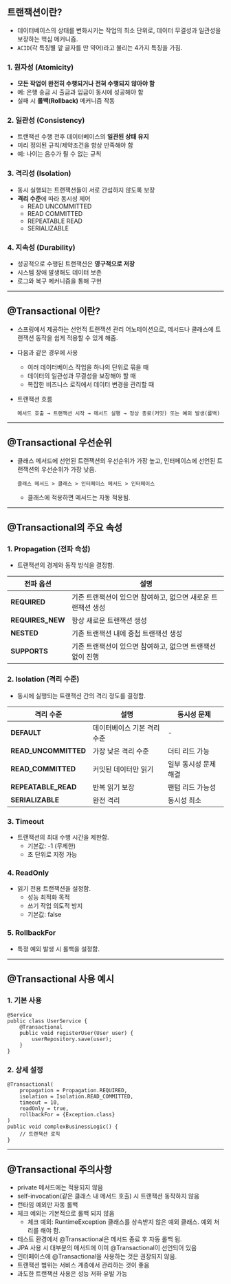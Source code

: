 <h2 id="트랜잭션이란">트랜잭션이란?</h2>
<ul>
<li>데이터베이스의 상태를 변화시키는 작업의 최소 단위로, 데이터 무결성과 일관성을 보장하는 핵심 메커니즘.</li>
<li><code>ACID</code>(각 특징별 앞 글자를 딴 약어)라고 불리는 4가지 특징을 가짐.</li>
</ul>
<h3 id="1-원자성-atomicity">1. 원자성 (Atomicity)</h3>
<ul>
<li><strong>모든 작업이 완전히 수행되거나 전혀 수행되지 않아야 함</strong></li>
<li>예: 은행 송금 시 출금과 입금이 동시에 성공해야 함</li>
<li>실패 시 <strong>롤백(Rollback)</strong> 메커니즘 작동</li>
</ul>
<h3 id="2-일관성-consistency">2. 일관성 (Consistency)</h3>
<ul>
<li>트랜잭션 수행 전후 데이터베이스의 <strong>일관된 상태 유지</strong></li>
<li>미리 정의된 규칙/제약조건을 항상 만족해야 함</li>
<li>예: 나이는 음수가 될 수 없는 규칙</li>
</ul>
<h3 id="3-격리성-isolation">3. 격리성 (Isolation)</h3>
<ul>
<li>동시 실행되는 트랜잭션들이 서로 간섭하지 않도록 보장</li>
<li><strong>격리 수준</strong>에 따라 동시성 제어<ul>
<li>READ UNCOMMITTED</li>
<li>READ COMMITTED</li>
<li>REPEATABLE READ</li>
<li>SERIALIZABLE</li>
</ul>
</li>
</ul>
<h3 id="4-지속성-durability">4. 지속성 (Durability)</h3>
<ul>
<li>성공적으로 수행된 트랜잭션은 <strong>영구적으로 저장</strong></li>
<li>시스템 장애 발생해도 데이터 보존</li>
<li>로그와 복구 메커니즘을 통해 구현</li>
</ul>
<hr />
<h2 id="transactional-이란">@Transactional 이란?</h2>
<ul>
<li><p>스프링에서 제공하는 선언적 트랜잭션 관리 어노테이션으로, 메서드나 클래스에 트랜잭션 동작을 쉽게 적용할 수 있게 해줌.</p>
</li>
<li><p>다음과 같은 경우에 사용</p>
<ul>
<li>여러 데이터베이스 작업을 하나의 단위로 묶을 때</li>
<li>데이터의 일관성과 무결성을 보장해야 할 때</li>
<li>복잡한 비즈니스 로직에서 데이터 변경을 관리할 때</li>
</ul>
</li>
<li><p>트랜잭션 흐름</p>
<pre><code>메서드 호출 → 트랜잭션 시작 → 메서드 실행 → 정상 종료(커밋) 또는 예외 발생(롤백)</code></pre></li>
</ul>
<hr />
<h2 id="transactional-우선순위">@Transactional 우선순위</h2>
<ul>
<li>클래스 메서드에 선언된 트랜잭션의 우선순위가 가장 높고, 인터페이스에 선언된 트랜잭션의 우선순위가 가장 낮음.<pre><code>클래스 메서드 &gt; 클래스 &gt; 인터페이스 메서드 &gt; 인터페이스</code></pre><ul>
<li>클래스에 적용하면 메서드는 자동 적용됨.</li>
</ul>
</li>
</ul>
<hr />
<h2 id="transactional의-주요-속성">@Transactional의 주요 속성</h2>
<h3 id="1-propagation-전파-속성">1. Propagation (전파 속성)</h3>
<ul>
<li>트랜잭션의 경계와 동작 방식을 결정함.</li>
</ul>
<table>
<thead>
<tr>
<th>전파 옵션</th>
<th>설명</th>
</tr>
</thead>
<tbody><tr>
<td><strong>REQUIRED</strong></td>
<td>기존 트랜잭션이 있으면 참여하고, 없으면 새로운 트랜잭션 생성</td>
</tr>
<tr>
<td><strong>REQUIRES_NEW</strong></td>
<td>항상 새로운 트랜잭션 생성</td>
</tr>
<tr>
<td><strong>NESTED</strong></td>
<td>기존 트랜잭션 내에 중첩 트랜잭션 생성</td>
</tr>
<tr>
<td><strong>SUPPORTS</strong></td>
<td>기존 트랜잭션이 있으면 참여하고, 없으면 트랜잭션 없이 진행</td>
</tr>
</tbody></table>
<h3 id="2-isolation-격리-수준">2. Isolation (격리 수준)</h3>
<ul>
<li>동시에 실행되는 트랜잭션 간의 격리 정도를 결정함.</li>
</ul>
<table>
<thead>
<tr>
<th>격리 수준</th>
<th>설명</th>
<th>동시성 문제</th>
</tr>
</thead>
<tbody><tr>
<td><strong>DEFAULT</strong></td>
<td>데이터베이스 기본 격리 수준</td>
<td>-</td>
</tr>
<tr>
<td><strong>READ_UNCOMMITTED</strong></td>
<td>가장 낮은 격리 수준</td>
<td>더티 리드 가능</td>
</tr>
<tr>
<td><strong>READ_COMMITTED</strong></td>
<td>커밋된 데이터만 읽기</td>
<td>일부 동시성 문제 해결</td>
</tr>
<tr>
<td><strong>REPEATABLE_READ</strong></td>
<td>반복 읽기 보장</td>
<td>팬텀 리드 가능성</td>
</tr>
<tr>
<td><strong>SERIALIZABLE</strong></td>
<td>완전 격리</td>
<td>동시성 최소</td>
</tr>
</tbody></table>
<h3 id="3-timeout">3. Timeout</h3>
<ul>
<li>트랜잭션의 최대 수행 시간을 제한함.<ul>
<li>기본값: -1 (무제한)</li>
<li>초 단위로 지정 가능</li>
</ul>
</li>
</ul>
<h3 id="4-readonly">4. ReadOnly</h3>
<ul>
<li>읽기 전용 트랜잭션을 설정함.<ul>
<li>성능 최적화 목적</li>
<li>쓰기 작업 의도적 방지</li>
<li>기본값: false</li>
</ul>
</li>
</ul>
<h3 id="5-rollbackfor">5. RollbackFor</h3>
<ul>
<li>특정 예외 발생 시 롤백을 설정함.</li>
</ul>
<hr />
<h2 id="transactional-사용-예시">@Transactional 사용 예시</h2>
<h3 id="1-기본-사용">1. 기본 사용</h3>
<pre><code class="language-java">@Service
public class UserService {
    @Transactional
    public void registerUser(User user) {
        userRepository.save(user);
    }
}</code></pre>
<h3 id="2-상세-설정">2. 상세 설정</h3>
<pre><code class="language-java">@Transactional(
    propagation = Propagation.REQUIRED,
    isolation = Isolation.READ_COMMITTED,
    timeout = 10,
    readOnly = true,
    rollbackFor = {Exception.class}
)
public void complexBusinessLogic() {
    // 트랜잭션 로직
}</code></pre>
<hr />
<h2 id="transactional-주의사항">@Transactional 주의사항</h2>
<ul>
<li>private 메서드에는 적용되지 않음</li>
<li>self-invocation(같은 클래스 내 메서드 호출) 시 트랜잭션 동작하지 않음</li>
<li>런타임 예외만 자동 롤백</li>
<li>체크 예외는 기본적으로 롤백 되지 않음<ul>
<li>체크 예외: RuntimeException 클래스를 상속받지 않은 예외 클래스. 예외 처리를 해야 함.</li>
</ul>
</li>
<li>테스트 환경에서 @Transactional은 메서드 종료 후 자동 롤백 됨.</li>
<li>JPA 사용 시 대부분의 메서드에 이미 @Transactional이 선언되어 있음</li>
<li>인터페이스에 @Transactional을 사용하는 것은 권장되지 않음.</li>
<li>트랜잭션 범위는 서비스 계층에서 관리하는 것이 좋음</li>
<li>과도한 트랜잭션 사용은 성능 저하 유발 가능</li>
</ul>